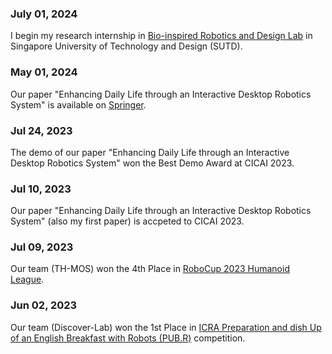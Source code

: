 ### July 01, 2024
I begin my research internship in [Bio-inspired Robotics and Design Lab](https://brd.sutd.edu.sg/) in Singapore University of Technology and Design (SUTD).

### May 01, 2024
Our paper "Enhancing Daily Life through an Interactive Desktop Robotics System" is available on [Springer](https://link.springer.com/chapter/10.1007/978-981-99-9119-8_8).

### Jul 24, 2023

The demo of our paper "Enhancing Daily Life through an Interactive Desktop Robotics System" won the Best Demo Award at CICAI 2023.

### Jul 10, 2023

Our paper "Enhancing Daily Life through an Interactive Desktop Robotics System" (also my first paper) is accpeted to CICAI 2023.

### Jul 09, 2023

Our team (TH-MOS) won the 4th Place in [RoboCup 2023 Humanoid League](https://2023.robocup.org/en/home/).

### Jun 02, 2023

Our team (Discover-Lab) won the 1st Place in [ICRA Preparation and dish Up of an English Breakfast with Robots (PUB.R)](https://lcas.lincoln.ac.uk/wp/events/the-pub-r-competition/) competition.
